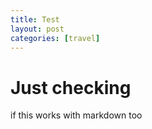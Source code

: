 ```yaml
---
title: Test
layout: post
categories: [travel]
---
```


Just checking
=============
if this works with markdown too
